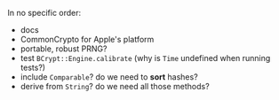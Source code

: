 In no specific order:

* docs
* CommonCrypto for Apple's platform
* portable, robust PRNG?
* test `BCrypt::Engine.calibrate` (why is `Time` undefined when running
  tests?)
* include `Comparable`? do we need to **sort** hashes?
* derive from `String`? do we need all those methods?
